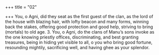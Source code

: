 +++
title = "02"

+++
You, o Agni, did they seat as the first guest of the clan, as the lord of the  house with blazing hair,
with lofty beacon and many forms, winning back the stakes, offering  good protection and good help, striving to bring (mortals) to old age. 3. You, o Agni, do the clans of Manu’s sons invoke as the one knowing  priestly offices, discriminating, and best granting treasures,
being in hiding yet visible to all, o you who bring good fortune,
resounding mightily, sacrificing well, and having ghee as your
splendor.